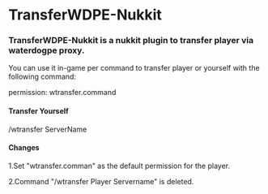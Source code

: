 # TransferWDPE-Nukkit
<h3>TransferWDPE-Nukkit is a nukkit plugin to transfer player via waterdogpe proxy. </h3>

You can use it in-game per command to transfer player or yourself with the following command:

permission: wtransfer.command

<h4>Transfer Yourself</h4>

/wtransfer ServerName

<h4>Changes</h4>
1.Set "wtransfer.comman" as the default permission for the player.  

2.Command "/wtransfer Player Servername" is deleted.
